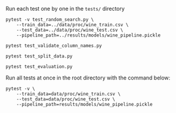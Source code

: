 Run each test one by one in the `tests/` directory
```
pytest -v test_random_search.py \
    --train_data=../data/proc/wine_train.csv \
    --test_data=../data/proc/wine_test.csv \
    --pipeline_path=../results/models/wine_pipeline.pickle

pytest test_validate_column_names.py 

pytest test_split_data.py

pytest test_evaluation.py
```

Run all tests at once in the root directory with the command below: 
```
pytest -v \
    --train_data=data/proc/wine_train.csv \
    --test_data=data/proc/wine_test.csv \
    --pipeline_path=results/models/wine_pipeline.pickle
```

